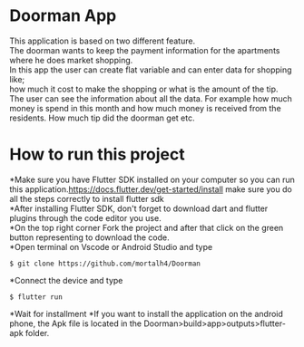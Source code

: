 # Doorman App
This application is based on two different feature.  
The doorman wants to keep the payment information for the apartments where he does market shopping.  
In this app the user can create flat variable and can enter data for shopping like;  
how much it cost to make the shopping or what is the amount of the tip.  
The user can see the information about all the data. For example how much money is spend in this month and how much money is received from the residents.   How much tip did the doorman get etc.

# How to run this project  
*Make sure you have Flutter SDK installed on your computer so you can run this application.https://docs.flutter.dev/get-started/install make sure you do all the steps correctly to install flutter sdk   
*After installing Flutter SDK, don't forget to download dart and flutter plugins through the code editor you use.  
*On the top right corner Fork the project and after that click on the green button representing to download the code.  
*Open terminal on Vscode or Android Studio and type  
```
$ git clone https://github.com/mortalh4/Doorman  
```
*Connect the device and type  
```
$ flutter run   
```
*Wait for installment
*If you want to install the application on the android phone, the Apk file is located in the Doorman>build>app>outputs>flutter-apk folder.  
